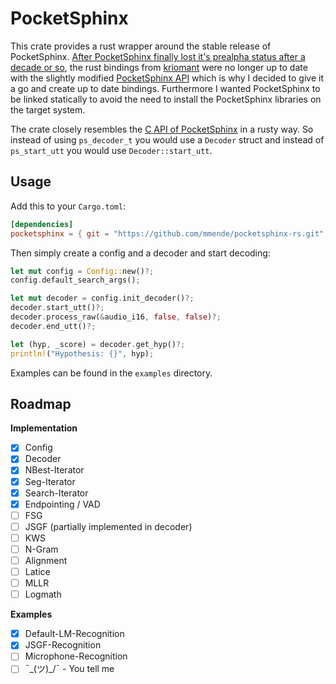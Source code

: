 # PocketSphinx

This crate provides a rust wrapper around the stable release of PocketSphinx. [After PocketSphinx finally lost it's prealpha status after a decade or so](https://github.com/cmusphinx/pocketsphinx/releases/tag/v5.0.0), the rust bindings from [kriomant](https://github.com/kriomant/pocketsphinx-rs) were no longer up to date with the slightly modified [PocketSphinx API](https://cmusphinx.github.io/doc/pocketsphinx/) which is why I decided to give it a go and create up to date bindings. Furthermore I wanted PocketSphinx to be linked statically to avoid the need to install the PocketSphinx libraries on the target system.

The crate closely resembles the [C API of PocketSphinx](https://cmusphinx.github.io/doc/pocketsphinx/) in a rusty way. So instead of using `ps_decoder_t` you would use a `Decoder` struct and instead of `ps_start_utt` you would use `Decoder::start_utt`.

## Usage

Add this to your `Cargo.toml`:

```toml
[dependencies]
pocketsphinx = { git = "https://github.com/mmende/pocketsphinx-rs.git", version = "0.1.0" }
```

Then simply create a config and a decoder and start decoding:

```rust
let mut config = Config::new()?;
config.default_search_args();

let mut decoder = config.init_decoder()?;
decoder.start_utt()?;
decoder.process_raw(&audio_i16, false, false)?;
decoder.end_utt()?;

let (hyp, _score) = decoder.get_hyp()?;
println!("Hypothesis: {}", hyp);
```

Examples can be found in the `examples` directory.

## Roadmap

**Implementation**

- [x] Config
- [x] Decoder
- [x] NBest-Iterator
- [x] Seg-Iterator
- [x] Search-Iterator
- [x] Endpointing / VAD
- [ ] FSG
- [ ] JSGF (partially implemented in decoder)
- [ ] KWS
- [ ] N-Gram
- [ ] Alignment
- [ ] Latice
- [ ] MLLR
- [ ] Logmath

**Examples**

- [x] Default-LM-Recognition
- [x] JSGF-Recognition
- [ ] Microphone-Recognition
- [ ]  ¯\_(ツ)_/¯ - You tell me